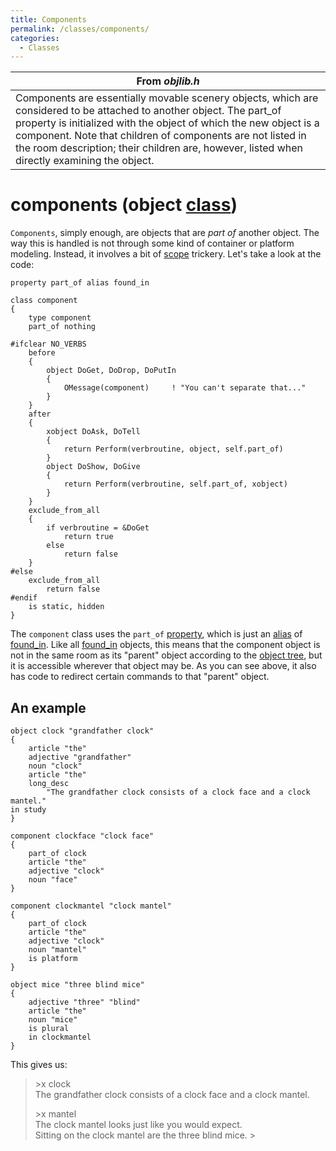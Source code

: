 ```yaml
---
title: Components
permalink: /classes/components/
categories: 
  - Classes
---
```


| From *objlib.h*                                                                                                                                                                                                                                                                                                                       |
|----------------------------------------------------------------------------------------------------------------------------------------------------------------------------------------------------------------------------------------------------------------------------------------------------------------------------------------------------------|
| Components are essentially movable scenery objects, which are considered to be attached to another object. The part_of property is initialized with the object of which the new object is a component. Note that children of components are not listed in the room description; their children are, however, listed when directly examining the object. |

# components (object [class](basics/object_classes/))

`Components`, simply enough, are objects that are *part of* another
object. The way this is handled is not through some kind of container or
platform modeling. Instead, it involves a bit of
[scope](scope/) trickery. Let's take a look at the code:

    property part_of alias found_in

    class component
    {
        type component
        part_of nothing

    #ifclear NO_VERBS
        before
        {
            object DoGet, DoDrop, DoPutIn
            {
                OMessage(component)     ! "You can't separate that..."
            }
        }
        after
        {
            xobject DoAsk, DoTell
            {
                return Perform(verbroutine, object, self.part_of)
            }
            object DoShow, DoGive
            {
                return Perform(verbroutine, self.part_of, xobject)
            }
        }
        exclude_from_all
        {
            if verbroutine = &DoGet
                return true
            else
                return false
        }
    #else
        exclude_from_all
            return false
    #endif
        is static, hidden
    }

The `component` class uses the `part_of`
[property](properties/), which is just an
[alias](basics/alias/) of [found_in](scope/found_in/). Like all
[found_in](scope/found_in/) objects, this means that the component
object is not in the same room as its "parent" object according to the
[object tree](basics/object-tree), but it is accessible wherever
that object may be. As you can see above, it also has code to redirect
certain commands to that "parent" object.

## An example

    object clock "grandfather clock"
    {
        article "the"
        adjective "grandfather"
        noun "clock"
        article "the"
        long_desc
            "The grandfather clock consists of a clock face and a clock mantel."
    in study
    }

    component clockface "clock face"
    {
        part_of clock
        article "the"
        adjective "clock"
        noun "face"
    }

    component clockmantel "clock mantel"
    {
        part_of clock
        article "the"
        adjective "clock"
        noun "mantel"
        is platform
    }

    object mice "three blind mice"
    {
        adjective "three" "blind"
        article "the"
        noun "mice"
        is plural
        in clockmantel
    }

This gives us:

>&gt;x clock  
>The grandfather clock consists of a clock face and a clock mantel.
>
>&gt;x mantel  
>The clock mantel looks just like you would expect.  
>Sitting on the clock mantel are the three blind mice.
>&gt;
